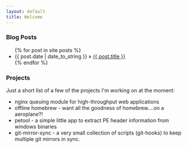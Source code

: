 ```yaml
---
layout: default
title: Welcome
---
```


### Blog Posts
<ul>
{% for post in site.posts %}
<li><span>{{ post.date | date_to_string }}</span> &raquo; <a href="{{ post.url }}">{{ post.title }}</a></li>
{% endfor %}
</ul>

### Projects

Just a short list of a few of the projects I'm working on at the moment:
* nginx queuing module for high-throughput web applications
* offline homebrew - want all the goodness of homebrew....on a aeroplane?!
* petool - a simple little app to extract PE header information from windows binaries
* git-mirror-sync - a very small collection of scripts (git-hooks) to keep multiple git mirrors in sync.

